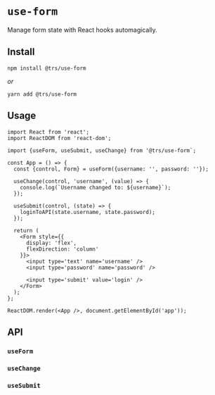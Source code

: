 # `use-form`

Manage form state with React hooks automagically.

## Install

`npm install @trs/use-form`

_or_

`yarn add @trs/use-form`

## Usage

```tsx
import React from 'react';
import ReactDOM from 'react-dom';

import {useForm, useSubmit, useChange} from '@trs/use-form`;

const App = () => {
  const {control, Form} = useForm({username: '', password: ''});

  useChange(control, 'username', (value) => {
    console.log(`Username changed to: ${username}`);
  });

  useSubmit(control, (state) => {
    loginToAPI(state.username, state.password);
  });

  return (
    <Form style={{
      display: 'flex',
      flexDirection: 'column'
    }}>
      <input type='text' name='username' />
      <input type='password' name='password' />

      <input type='submit' value='login' />
    </Form>
  );
};

ReactDOM.render(<App />, document.getElementById('app'));

```

## API

### `useForm`



### `useChange`



### `useSubmit`
